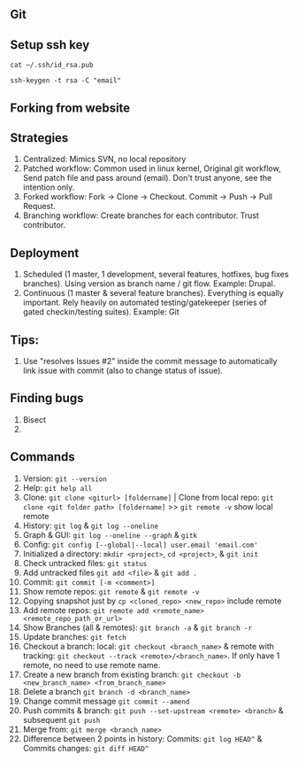 Git
----

## Setup ssh key
`cat ~/.ssh/id_rsa.pub`

`ssh-keygen -t rsa -C "email"`

## Forking from website

## Strategies 
1. Centralized: Mimics SVN, no local repository
2. Patched workflow: Common used in linux kernel, Original git workflow, Send patch file and pass around (email). Don't trust anyone, see the intention only.
3. Forked workflow: Fork -> Clone -> Checkout. Commit -> Push -> Pull Request.
4. Branching workflow: Create branches for each contributor. Trust contributor.

## Deployment
1. Scheduled (1 master, 1 development, several features, hotfixes, bug fixes branches). Using version as branch name / git flow. Example: Drupal.
2. Continuous (1 master & several feature branches). Everything is equally important. Rely heavily on automated testing/gatekeeper (series of gated checkin/testing suites). Example: Git

## Tips:
1. Use "resolves Issues #2" inside the commit message to automatically link issue with commit (also to change status of issue).

## Finding bugs
1. Bisect
2. 

## Commands
1. Version: `git --version`
2. Help: `git help all`
3. Clone: `git clone <giturl> [foldername]` | Clone from local repo: `git clone <git folder path> [foldername]` >> `git remote -v` show local remote
4. History: `git log` & `git log --oneline`
5. Graph & GUI: `git log --oneline --graph` & `gitk`
6. Config: `git config [--global|--local] user.email 'email.com'` 
7. Initialized a directory: `mkdir <project>`, `cd <project>`, & `git init`
8. Check untracked files: `git status`
9. Add untracked files `git add <file>` & `git add .`
10. Commit: `git commit [-m <comment>]`
11. Show remote repos: `git remote` & `git remote -v` 
12. Copying snapshot just by `cp <cloned_repo> <new_repo>` include remote
13. Add remote repos: `git remote add <remote_name> <remote_repo_path_or_url>`
14. Show Branches (all & remotes): `git branch -a` & `git branch -r`
15. Update branches: `git fetch`
16. Checkout a branch: local: `git checkout <branch_name>` & remote with tracking: `git checkout --track <remote>/<branch_name>`. If only have 1 remote, no need to use remote name.
17. Create a new branch from existing branch: `git checkout -b <new_branch_name> <from_branch_name>`
18. Delete a branch `git branch -d <branch_name>`
19. Change commit message `git commit --amend`
20. Push commits & branch: `git push --set-upstream <remote> <branch>` & subsequent `git push`
21. Merge from: `git merge <branch_name>`
22. Difference between 2 points in history: Commits: `git log HEAD^` & Commits changes: `git diff HEAD^`

